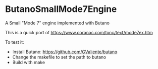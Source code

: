 # ButanoSmallMode7Engine
A Small "Mode 7" engine implemented with Butano

This is a quick port of https://www.coranac.com/tonc/text/mode7ex.htm

To test it:
 * Install Butano: https://github.com/GValiente/butano
 * Change the makefile to set the path to butano
 * Build with make
